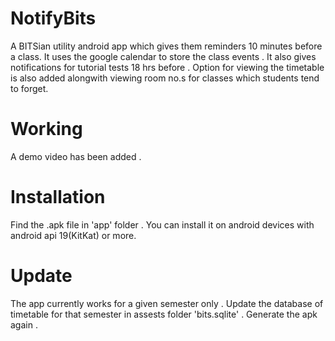 # NotifyBits
A BITSian utility android app which gives them reminders 10 minutes before a class. It uses the google calendar to store the class events . It also gives notifications for tutorial tests 18 hrs before . 
Option for viewing the timetable is also added alongwith viewing room no.s for classes which students tend to forget.

# Working
A demo video has been added .

# Installation
Find the .apk file in 'app' folder . You can install it on android devices with android api 19(KitKat) or more.

# Update
The app currently works for a given semester only . Update the database of timetable for that semester in assests folder 'bits.sqlite' .
Generate the apk again .
